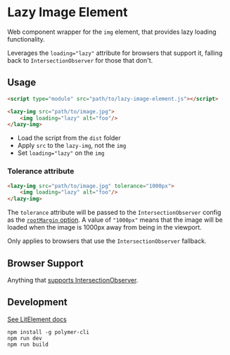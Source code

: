 # Lazy Image Element

Web component wrapper for the `img` element, that provides lazy loading functionality.

Leverages the `loading="lazy"` attribute for browsers that support it, falling back to `IntersectionObserver` for those that don't.

## Usage

```html
<script type="module" src="path/to/lazy-image-element.js"></script>

<lazy-img src="path/to/image.jpg">
    <img loading="lazy" alt="foo"/>
</lazy-img>
```

- Load the script from the `dist` folder
- Apply `src` to the `lazy-img`, not the `img`
- Set `loading="lazy"` on the `img`

### Tolerance attribute

```html
<lazy-img src="path/to/image.jpg" tolerance="1000px">
    <img loading="lazy" alt="foo"/>
</lazy-img>
```

The `tolerance` attribute will be passed to the `IntersectionObserver` config as the [`rootMargin` option](https://developer.mozilla.org/en-US/docs/Web/API/IntersectionObserver/rootMargin).
A value of `"1000px"` means that the image will be loaded when the image is 1000px away from being in the viewport.

Only applies to browsers that use the `IntersectionObserver` fallback.

## Browser Support

Anything that [supports IntersectionObserver](https://caniuse.com/#feat=intersectionobserver).

## Development

[See LitElement docs](https://lit-element.polymer-project.org/guide/start)

```
npm install -g polymer-cli
npm run dev
npm run build
```
